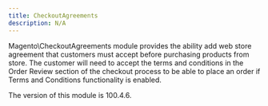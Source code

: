 ```yaml
---
title: CheckoutAgreements
description: N/A
---
```


Magento\CheckoutAgreements module provides the ability add web store agreement that customers must accept before purchasing
products from store. The customer will need to accept the terms and conditions in the Order Review section of the
checkout process to be able to place an order if Terms and Conditions functionality is enabled.

<InlineAlert slots="text" />
The version of this module is 100.4.6.
